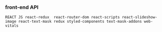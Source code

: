### front-end API 

`REACT JS
    react-redux 
    react-router-dom
    react-scripts
    react-slideshow-image
    react-text-mask
    redux
    styled-components
    text-mask-addons
    web-vitals
    `

